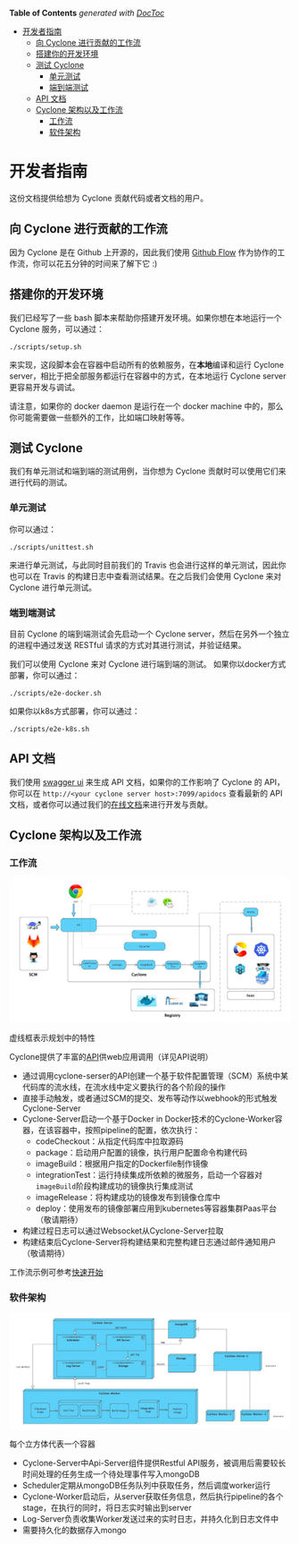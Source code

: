 <!-- START doctoc generated TOC please keep comment here to allow auto update -->
<!-- DON'T EDIT THIS SECTION, INSTEAD RE-RUN doctoc TO UPDATE -->
**Table of Contents**  *generated with [DocToc](https://github.com/thlorenz/doctoc)*

- [开发者指南](#%E5%BC%80%E5%8F%91%E8%80%85%E6%8C%87%E5%8D%97)
  - [向 Cyclone 进行贡献的工作流](#%E5%90%91-cyclone-%E8%BF%9B%E8%A1%8C%E8%B4%A1%E7%8C%AE%E7%9A%84%E5%B7%A5%E4%BD%9C%E6%B5%81)
  - [搭建你的开发环境](#%E6%90%AD%E5%BB%BA%E4%BD%A0%E7%9A%84%E5%BC%80%E5%8F%91%E7%8E%AF%E5%A2%83)
  - [测试 Cyclone](#%E6%B5%8B%E8%AF%95-cyclone)
    - [单元测试](#%E5%8D%95%E5%85%83%E6%B5%8B%E8%AF%95)
    - [端到端测试](#%E7%AB%AF%E5%88%B0%E7%AB%AF%E6%B5%8B%E8%AF%95)
  - [API 文档](#api-%E6%96%87%E6%A1%A3)
  - [Cyclone 架构以及工作流](#cyclone-%E6%9E%B6%E6%9E%84%E4%BB%A5%E5%8F%8A%E5%B7%A5%E4%BD%9C%E6%B5%81)
    - [工作流](#%E5%B7%A5%E4%BD%9C%E6%B5%81)
    - [软件架构](#%E8%BD%AF%E4%BB%B6%E6%9E%B6%E6%9E%84)

<!-- END doctoc generated TOC please keep comment here to allow auto update -->

# 开发者指南

这份文档提供给想为 Cyclone 贡献代码或者文档的用户。

## 向 Cyclone 进行贡献的工作流

因为 Cyclone 是在 Github 上开源的，因此我们使用 [Github Flow](https://guides.github.com/introduction/flow/) 作为协作的工作流，你可以花五分钟的时间来了解下它 :)

## 搭建你的开发环境

我们已经写了一些 bash 脚本来帮助你搭建开发环境。如果你想在本地运行一个 Cyclone 服务，可以通过：

```shell
./scripts/setup.sh
```

来实现，这段脚本会在容器中启动所有的依赖服务，在**本地**编译和运行 Cyclone server，相比于把全部服务都运行在容器中的方式，在本地运行 Cyclone server 更容易开发与调试。

请注意，如果你的 docker daemon 是运行在一个 docker machine 中的，那么你可能需要做一些额外的工作，比如端口映射等等。

## 测试 Cyclone

我们有单元测试和端到端的测试用例，当你想为 Cyclone 贡献时可以使用它们来进行代码的测试。

### 单元测试

你可以通过：

```shell
./scripts/unittest.sh
```

来进行单元测试，与此同时目前我们的 Travis 也会进行这样的单元测试，因此你也可以在 Travis 的构建日志中查看测试结果。在之后我们会使用 Cyclone 来对 Cyclone 进行单元测试。

### 端到端测试

目前 Cyclone 的端到端测试会先启动一个 Cyclone server，然后在另外一个独立的进程中通过发送 RESTful 请求的方式对其进行测试，并验证结果。

我们可以使用 Cyclone 来对 Cyclone 进行端到端的测试。
如果你以docker方式部署，你可以通过：

```shell
./scripts/e2e-docker.sh
```

如果你以k8s方式部署，你可以通过：

```shell
./scripts/e2e-k8s.sh
```

## API 文档

我们使用 [swagger ui](https://github.com/swagger-api/swagger-ui) 来生成 API 文档，如果你的工作影响了 Cyclone 的 API，你可以在 `http://<your cyclone server host>:7099/apidocs` 查看最新的 API 文档，或者你可以通过我们的[在线文档](http://117.149.19.162:30010/apidocs/)来进行开发与贡献。

## Cyclone 架构以及工作流

### 工作流

![flow](./images/work-flow-2.7.png)

 虚线框表示规划中的特性

 Cyclone提供了丰富的[API](http://118.193.142.27:7099/apidocs/)供web应用调用（详见API说明）

- 通过调用cyclone-serser的API创建一个基于软件配置管理（SCM）系统中某代码库的流水线，在流水线中定义要执行的各个阶段的操作
- 直接手动触发，或者通过SCM的提交、发布等动作以webhook的形式触发Cyclone-Server
- Cyclone-Server启动一个基于Docker in Docker技术的Cyclone-Worker容器，在该容器中，按照pipeline的配置，依次执行：
  - codeCheckout：从指定代码库中拉取源码
  - package：启动用户配置的镜像，执行用户配置命令构建代码
  - imageBuild：根据用户指定的Dockerfile制作镜像
  - integrationTest：运行持续集成所依赖的微服务，启动一个容器对`imageBuild`阶段构建成功的镜像执行集成测试
  - imageRelease：将构建成功的镜像发布到镜像仓库中
  - deploy：使用发布的镜像部署应用到kubernetes等容器集群Paas平台（敬请期待）
- 构建过程日志可以通过Websocket从Cyclone-Server拉取
- 构建结束后Cyclone-Server将构建结果和完整构建日志通过邮件通知用户（敬请期待）

工作流示例可参考[快速开始](./quick-start_zh-CN.md)

### 软件架构

![architecture](./images/architecture-2.7.png)

每个立方体代表一个容器

- Cyclone-Server中Api-Server组件提供Restful API服务，被调用后需要较长时间处理的任务生成一个待处理事件写入mongoDB
- Scheduler定期从mongoDB任务队列中获取任务，然后调度worker运行
- Cyclone-Worker启动后，从server获取任务信息，然后执行pipeline的各个stage，在执行的同时，将日志实时输出到server
- Log-Server负责收集Worker发送过来的实时日志，并持久化到日志文件中
- 需要持久化的数据存入mongo
